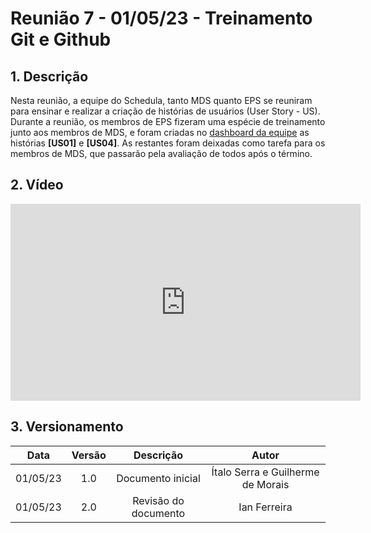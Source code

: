 # Reunião 7 - 01/05/23 - Treinamento Git e Github

## 1. Descrição

Nesta reunião, a equipe do Schedula, tanto MDS quanto EPS se reuniram para ensinar e realizar a criação de histórias de usuários (User Story - US).
Durante a reunião, os membros de EPS fizeram uma espécie de treinamento junto aos membros de MDS, e foram criadas no [dashboard da equipe](https://app.zenhub.com/workspaces/kanban---schedula-2023-1-64371d3cd8b7ae0015a4db77/board) as histórias **[US01]** e **[US04]**. As restantes foram deixadas como tarefa para os membros de MDS, que passarão pela avaliação de todos após o término.

## 2. Vídeo

<center>

<iframe width="560" height="315" src="https://www.youtube.com/embed/4qVW9lb0Bmk" title="YouTube video player" frameborder="0" allow="accelerometer; autoplay; clipboard-write; encrypted-media; gyroscope; picture-in-picture; web-share" allowfullscreen></iframe>

</center>

## 3. Versionamento

<center>

|    Data    | Versão |            Descrição             |      Autor      |
| :--------: | :----: | :------------------------------: | :-------------: |
|      01/05/23      |  1.0   |               Documento inicial                   |       Ítalo Serra e Guilherme de Morais          |
|      01/05/23      |  2.0   |               Revisão do documento                   |       Ian Ferreira          |

</center>